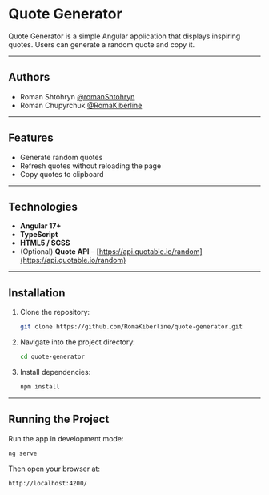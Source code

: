 # Quote Generator

Quote Generator is a simple Angular application that displays inspiring quotes. 
Users can generate a random quote and copy it.

---

## Authors

- Roman Shtohryn [@romanShtohryn](https://github.com/romanShtohryn)
- Roman Chupyrchuk [@RomaKiberline](https://github.com/RomaKiberline)

---

## Features

* Generate random quotes
* Refresh quotes without reloading the page
* Copy quotes to clipboard

---

## Technologies

* **Angular 17+**
* **TypeScript**
* **HTML5 / SCSS**
* (Optional) **Quote API** – [https://api.quotable.io/random](https://api.quotable.io/random)

---

## Installation

1. Clone the repository:

   ```bash
   git clone https://github.com/RomaKiberline/quote-generator.git
   ```
2. Navigate into the project directory:

   ```bash
   cd quote-generator
   ```
3. Install dependencies:

   ```bash
   npm install
   ```

---

## Running the Project

Run the app in development mode:

```bash
ng serve
```

Then open your browser at:

```
http://localhost:4200/
```
